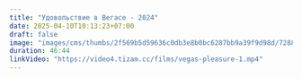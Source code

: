 ```yaml
---
title: "Удовольствие в Вегасе - 2024"
date: 2025-04-10T10:13:23+07:00
draft: false
image: "images/cms/thumbs/2f569b5d59636c0db3e8b0bc6287bb9a39f9d98d/72887_udovol_stvie_v_vegase_240_335_0_70.jpg"
duration: 46:44
linkVideo: "https://video4.tizam.cc/films/vegas-pleasure-1.mp4"
---
```

